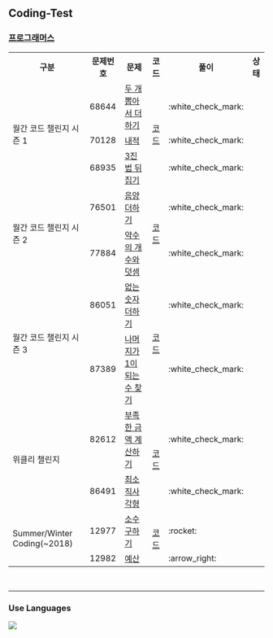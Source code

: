 ## Coding-Test

### [프로그래머스](https://programmers.co.kr/)


  <table>
      <tr>
          <th style="text-align: center">구분</th>
          <th style="text-align: center">문제번호</th>
          <th style="text-align: center">문제</th>
          <th style="text-align: center">코드</th>
          <th style="text-align: center">풀이</th>
          <th style="text-align: center">상태</th>
      </tr>
      <!--Solution_MonthlyChallenge1-->
      <tr>
          <td rowspan="3">월간 코드 챌린지 시즌 1</td>
          <td>68644</td>
          <td><a href="https://programmers.co.kr/learn/courses/30/lessons/68644">두 개 뽑아서 더하기</a></td>
          <td rowspan="3" style="text-align: center"><a href="https://github.com/icolaaa/coding-test/blob/master/src/main/java/level1/Solution_MonthlyChallenge1.java">코드</a></td>
          <td>:white_check_mark:</td>
      </tr>
      <tr>
          <td>70128</td>
          <td><a href="https://programmers.co.kr/learn/courses/30/lessons/70128">내적</a></td>
          <td>:white_check_mark:</td>
      </tr>
      <tr>
          <td>68935</td>
          <td><a href="https://programmers.co.kr/learn/courses/30/lessons/68935">3진법 뒤집기</a></td>
          <td>:white_check_mark:</td>
      </tr>
      <!--Solution_MonthlyChallenge2-->
      <tr>
          <td rowspan="2">월간 코드 챌린지 시즌 2</td>
          <td>76501</td>
          <td><a href="https://programmers.co.kr/learn/courses/30/lessons/76501">음양 더하기</a></td>
          <td rowspan="2" style="text-align: center"><a href="https://github.com/icolaaa/coding-test/blob/master/src/main/java/level1/Solution_MonthlyChallenge2.java">코드</a></td>
          <td>:white_check_mark:</td>
      </tr>
      <tr>
          <td>77884</td>
          <td><a href="https://programmers.co.kr/learn/courses/30/lessons/77884">약수의 개수와 덧셈</a></td>
          <td>:white_check_mark:</td>
      </tr>
      <!--Solution_MonthlyChallenge3-->
      <tr>
          <td rowspan="2">월간 코드 챌린지 시즌 3</td>
          <td>86051</td>
          <td><a href="https://programmers.co.kr/learn/courses/30/lessons/86051">없는 숫자 더하기</a></td>
          <td rowspan="2" style="text-align: center"><a href="https://github.com/icolaaa/coding-test/blob/master/src/main/java/level1/Solution_MonthlyChallenge3.java">코드</a></td>
          <td>:white_check_mark:</td>
      </tr>
      <tr>
          <td>87389</td>
          <td><a href="https://programmers.co.kr/learn/courses/30/lessons/87389">나머지가 1이 되는 수 찾기</a></td>
          <td>:white_check_mark:</td>
      </tr>
      <!--Solution_WeeklyChallenge-->
      <tr>
          <td rowspan="2">위클리 챌린지</td>
          <td>82612</td>
          <td><a href="https://programmers.co.kr/learn/courses/30/lessons/82612">부족한 금액 계산하기</a></td>
          <td rowspan="2" style="text-align: center"><a href="https://github.com/icolaaa/coding-test/blob/master/src/main/java/level1/Solution_WeeklyChallenge.java">코드</a></td>
          <td>:white_check_mark:</td>
      </tr>
      <tr>
          <td>86491</td>
          <td><a href="https://programmers.co.kr/learn/courses/30/lessons/86491">최소직사각형</a></td>
          <td>:white_check_mark:</td>
      </tr>
      <!--Solution_SummerWinter2018-->
      <tr>
          <td rowspan="2">Summer/Winter Coding(~2018)</td>
          <td>12977</td>
          <td><a href="https://programmers.co.kr/learn/courses/30/lessons/12977">소수 구하기</a></td>
          <td rowspan="2" style="text-align: center"><a href="https://github.com/icolaaa/coding-test/blob/master/src/main/java/level1/Solution_SummerWinter2018.java">코드</a></td>
          <td>:rocket:</td>
      </tr>
      <tr>
          <td>12982</td>
          <td><a href="https://programmers.co.kr/learn/courses/30/lessons/12982">예산</a></td>
          <td>:arrow_right:</td>
      </tr>
  </table>


<br>

---

### Use Languages
<img src="https://img.shields.io/badge/Java-007396?style=flat-square&logo=Java&logoColor=white"/></a>

